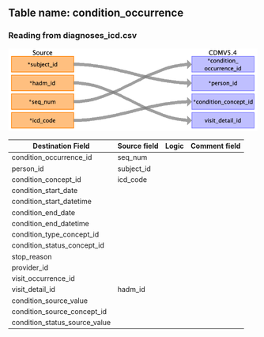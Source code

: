 ## Table name: condition_occurrence

### Reading from diagnoses_icd.csv

![](md_files/image5.png)

| Destination Field | Source field | Logic | Comment field |
| --- | --- | --- | --- |
| condition_occurrence_id | seq_num |  |  |
| person_id | subject_id |  |  |
| condition_concept_id | icd_code |  |  |
| condition_start_date |  |  |  |
| condition_start_datetime |  |  |  |
| condition_end_date |  |  |  |
| condition_end_datetime |  |  |  |
| condition_type_concept_id |  |  |  |
| condition_status_concept_id |  |  |  |
| stop_reason |  |  |  |
| provider_id |  |  |  |
| visit_occurrence_id |  |  |  |
| visit_detail_id | hadm_id |  |  |
| condition_source_value |  |  |  |
| condition_source_concept_id |  |  |  |
| condition_status_source_value |  |  |  |

